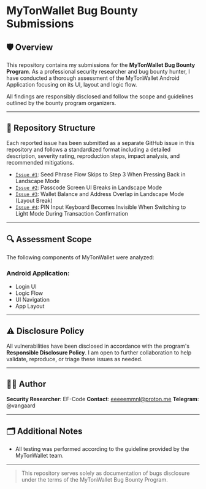 # MyTonWallet Bug Bounty Submissions

## 🛡️ Overview

This repository contains my submissions for the **MyTonWallet Bug Bounty Program**. As a professional security researcher and bug bounty hunter, I have conducted a thorough assessment of the MyTonWallet Android Application focusing on its UI, layout and logic flow.

All findings are responsibly disclosed and follow the scope and guidelines outlined by the bounty program organizers.

---

## 📂 Repository Structure

Each reported issue has been submitted as a separate GitHub issue in this repository and follows a standardized format including a detailed description, severity rating, reproduction steps, impact analysis, and recommended mitigations.

- [`Issue #1`](https://github.com/EF-Code/mytonwallet-bug-reports/issues/1): Seed Phrase Flow Skips to Step 3 When Pressing Back in Landscape Mode
- [`Issue #2`](https://github.com/EF-Code/mytonwallet-bug-reports/issues/3): Passcode Screen UI Breaks in Landscape Mode
- [`Issue #3`](https://github.com/EF-Code/mytonwallet-bug-reports/issues/4): Wallet Balance and Address Overlap in Landscape Mode (Layout Break)
- [`Issue #4`](https://github.com/EF-Code/mytonwallet-bug-reports/issues/5): PIN Input Keyboard Becomes Invisible When Switching to Light Mode During Transaction Confirmation
---

## 🔍 Assessment Scope

The following components of MyTonWallet were analyzed:

### **Android Application:**

- Login UI
- Logic Flow
- UI Navigation
- App Layout


---

## ⚠️ Disclosure Policy

All vulnerabilities have been disclosed in accordance with the program's **Responsible Disclosure Policy**. I am open to further collaboration to help validate, reproduce, or triage these issues as needed.

---

## 🧑‍💻 Author

**Security Researcher**: EF-Code
**Contact**: eeeeemmnl@proton.me
**Telegram**: @vangaard

---

## 🗂️ Additional Notes

- All testing was performed according to the guideline provided by the MyTonWallet team.

---

> This repository serves solely as documentation of bugs disclosure under the terms of the MyTonWallet Bug Bounty Program.
